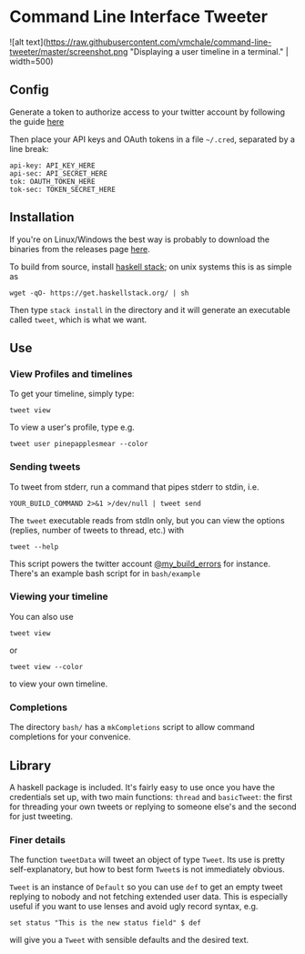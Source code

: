 # Command Line Interface Tweeter

![alt text](https://raw.githubusercontent.com/vmchale/command-line-tweeter/master/screenshot.png "Displaying a user timeline in a terminal." | width=500)
## Config
Generate a token to authorize access to your twitter account by following the guide [here](https://dev.twitter.com/oauth/overview/application-owner-access-tokens)

Then place your API keys and OAuth tokens in a file `~/.cred`, separated by a line break:

```
api-key: API_KEY_HERE
api-sec: API_SECRET_HERE
tok: OAUTH_TOKEN_HERE
tok-sec: TOKEN_SECRET_HERE
```

## Installation

If you're on Linux/Windows the best way is probably to download the binaries
from the releases page [here](https://github.com/vmchale/command-line-tweeter/releases).

To build from source, install [haskell stack](https://docs.haskellstack.org/en/stable/README/#how-to-install); on unix systems this is as simple as

```
wget -qO- https://get.haskellstack.org/ | sh
```

Then type `stack install` in the directory and it will generate an executable called `tweet`, which is what we want.

## Use

### View Profiles and timelines

To get your timeline, simply type:

```
tweet view
```

To view a user's profile, type e.g.

```
tweet user pinepapplesmear --color
```

### Sending tweets
To tweet from stderr, run a command that pipes stderr to stdin, i.e.

```
YOUR_BUILD_COMMAND 2>&1 >/dev/null | tweet send
```

The `tweet` executable reads from stdIn only, but you can view the options (replies, number of tweets to thread, etc.) with

```
tweet --help
```

This script powers the twitter account [@my\_build\_errors](https://twitter.com/my_build_errors) for instance. There's an example bash script for in `bash/example`

### Viewing your timeline

You can also use

```
tweet view
```

or 

```
tweet view --color
```

to view your own timeline.

### Completions

The directory `bash/` has a `mkCompletions` script to allow command completions for your convenice.

## Library
A haskell package is included. It's fairly easy to use once you have the credentials set up, with two main functions: `thread` and `basicTweet`: the first for threading your own tweets or replying to someone else's and the second for just tweeting.

### Finer details
The function `tweetData` will tweet an object of type `Tweet`. Its use is pretty self-explanatory, but how to best form `Tweet`s is not immediately obvious.

`Tweet` is an instance of `Default` so you can use `def` to get an empty tweet replying to nobody and not fetching extended user data. This is especially useful if you want to use lenses and avoid ugly record syntax, e.g.

```
set status "This is the new status field" $ def
```

will give you a `Tweet` with sensible defaults and the desired text.
